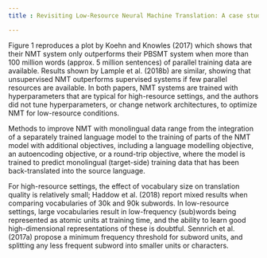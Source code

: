 ```yaml
---
title : Revisiting Low-Resource Neural Machine Translation: A case study

---
```


Figure 1 reproduces a plot by Koehn and Knowles (2017) which shows that their NMT system only outperforms their PBSMT system when more than 100 million words (approx. 5 million sentences) of parallel training data are available. Results shown by Lample et al. (2018b) are similar, showing that unsupervised NMT outperforms supervised systems if few parallel resources are available. In both papers, NMT systems are trained with hyperparameters that are typical for high-resource settings, and the authors did not tune hyperparameters, or change network architectures, to optimize NMT for low-resource conditions.

Methods to improve NMT with monolingual data range from the integration of a separately trained language model to the training of parts of the NMT model with additional objectives, including a language modelling objective, an autoencoding objective, or a round-trip objective, where the model is trained to predict monolingual (target-side) training data that has been back-translated into the source language.

For high-resource settings, the effect of vocabulary size on translation quality is relatively small; Haddow et al. (2018) report mixed results when comparing vocabularies of 30k and 90k subwords. In low-resource settings, large vocabularies result in low-frequency (sub)words being represented as atomic units at training time, and the ability to learn good high-dimensional representations of these is doubtful. Sennrich et al. (2017a) propose a minimum frequency threshold for subword units, and splitting any less frequent subword into smaller units or characters.